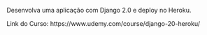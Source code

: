 <p>Desenvolva uma aplicação com Django 2.0 e deploy no Heroku.</p>
<p>Link do Curso: https://www.udemy.com/course/django-20-heroku/<p>
